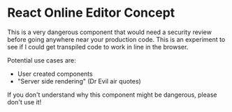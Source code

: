 # React Online Editor Concept

This is a very dangerous component that would need a security review before going anywhere near your production code. This is an experiment to see if I could get transpiled code to work in line in the browser. 

Potential use cases are:

* User created components
* "Server side rendering" (Dr Evil air quotes)

If you don't understand why this component might be dangerous, please don't use it!
